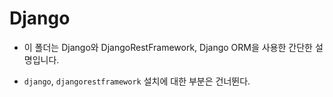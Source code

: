 # Django

- 이 폴더는 Django와 DjangoRestFramework, Django ORM을 사용한 간단한 설명입니다.

- `django`, `djangorestframework` 설치에 대한 부분은 건너뛴다.
